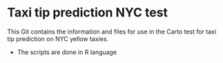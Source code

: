 # Taxi tip prediction NYC test
This Git contains the information and files for use in the Carto test for taxi tip prediction on NYC yellow taxies.
* The scripts are done in R language

